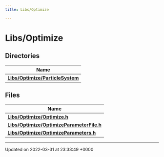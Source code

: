 ```yaml
---
title: Libs/Optimize

---
```


# Libs/Optimize



## Directories

| Name           |
| -------------- |
| **[Libs/Optimize/ParticleSystem](../Files/dir_8f268951dfa1af237c8fb7830f5f1164.md#dir-libs/optimize/particlesystem)**  |

## Files

| Name           |
| -------------- |
| **[Libs/Optimize/Optimize.h](../Files/Optimize_8h.md#file-optimize.h)**  |
| **[Libs/Optimize/OptimizeParameterFile.h](../Files/OptimizeParameterFile_8h.md#file-optimizeparameterfile.h)**  |
| **[Libs/Optimize/OptimizeParameters.h](../Files/OptimizeParameters_8h.md#file-optimizeparameters.h)**  |






-------------------------------

Updated on 2022-03-31 at 23:33:49 +0000
